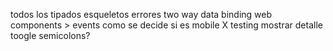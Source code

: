 todos los tipados
esqueletos
errores
two way data binding web components > events
como se decide si es mobile X
testing
mostrar detalle toogle
semicolons?
